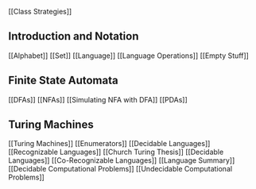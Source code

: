 [[Class Strategies]]

## Introduction and Notation
[[Alphabet]]
[[Set]]
[[Language]]
[[Language Operations]]
[[Empty Stuff]]


## Finite State Automata
[[DFAs]]
[[NFAs]]
[[Simulating NFA with DFA]]
[[PDAs]]


## Turing Machines
[[Turing Machines]]
[[Enumerators]]
[[Decidable Languages]]
[[Recognizable Languages]]
[[Church Turing Thesis]]
[[Decidable Languages]]
[[Co-Recognizable Languages]]
[[Language Summary]]
[[Decidable Computational Problems]]
[[Undecidable Computational Problems]]

